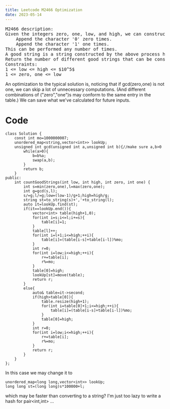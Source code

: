 ```yaml
---
title: Leetcode M2466 Optimization
date: 2023-05-14
---
```

<script src="https://yjian012.github.io/Yi-blog/mathJax.js"></script>
<pre>
M2466 description:
Given the integers zero, one, low, and high, we can construct a string by starting with an empty string, and then at each step perform either of the following:
    Append the character '0' zero times.
    Append the character '1' one times.
This can be performed any number of times.
A good string is a string constructed by the above process having a length between low and high (inclusive).
Return the number of different good strings that can be constructed satisfying these properties. Since the answer can be large, return it modulo $10^9 + 7$.
Constraints:
1 <= low <= high <= $10^5$
1 <= zero, one <= low
</pre>
An optimization to the typical solution is, noticing that if gcd(zero,one) is not one, we can skip a lot of unnecessary computations.
(And different combinations of ("zero","one")s may conform to the same entry in the table.)
We can save what we've calculated for future inputs.

# Code
```
class Solution {
    const int mo=1000000007;
    unordered_map<string,vector<int>> lookUp;
    unsigned int gcd(unsigned int a,unsigned int b){//make sure a,b>0
        while(a>0){
            b=b%a;
            swap(a,b);
        }
        return b;
    }
public:
    int countGoodStrings(int low, int high, int zero, int one) {
        int s=min(zero,one),l=max(zero,one);
        int g=gcd(s,l);
        s/=g;l/=g;low=(low-1)/g+1;high=high/g;
        string st=to_string(s)+','+to_string(l);
        auto it=lookUp.find(st);
        if(it==lookUp.end()){
            vector<int> table(high+1,0);
            for(int i=s;i<=l;i+=s){
                table[i]=1;
            }
            table[l]++;
            for(int i=l+1;i<=high;++i){
                table[i]=(table[i-s]+table[i-l])%mo;
            }
            int r=0;
            for(int i=low;i<=high;++i){
                r+=table[i];
                r%=mo;
            }
            table[0]=high;
            lookUp[st]=move(table);
            return r;
        }
        else{
            auto& table=it->second;
            if(high>table[0]){
                table.resize(high+1);
                for(int i=table[0]+1;i<=high;++i){
                    table[i]=(table[i-s]+table[i-l])%mo;
                }
                table[0]=high;
            }
            int r=0;
            for(int i=low;i<=high;++i){
                r+=table[i];
                r%=mo;
            }
            return r;
        }
    }
};
```
In this case we may change it to
```
unordered_map<long long,vector<int>> lookUp;
long long st=(long long)s*100000+l;
```
which may be faster than converting to a string? I'm just too lazy to write a hash for pair<int,int> ...
